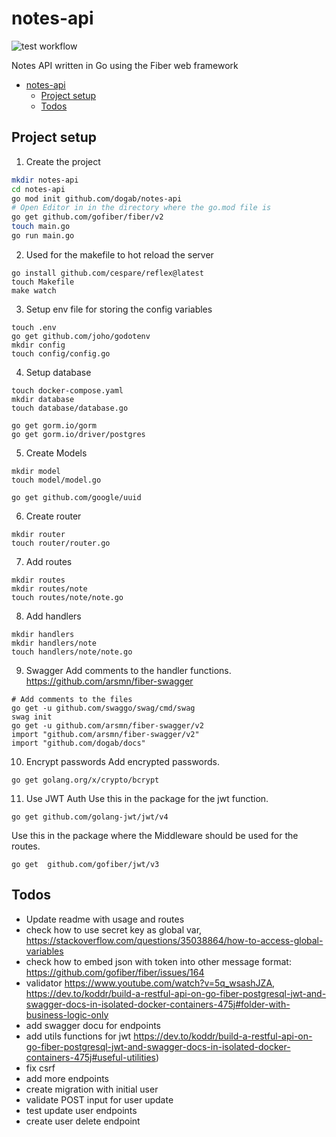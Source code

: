 # notes-api

![test workflow](https://github.com/dogab/notes-api/actions/workflows/go.yml/badge.svg)


Notes API written in Go using the Fiber web framework

- [notes-api](#notes-api)
  - [Project setup](#project-setup)
  - [Todos](#todos)

## Project setup

1. Create the project
```bash
mkdir notes-api
cd notes-api
go mod init github.com/dogab/notes-api
# Open Editor in in the directory where the go.mod file is
go get github.com/gofiber/fiber/v2
touch main.go
go run main.go
```

2. Used for the makefile to hot reload the server
```
go install github.com/cespare/reflex@latest
touch Makefile
make watch
```

3. Setup env file for storing the config variables
```
touch .env
go get github.com/joho/godotenv
mkdir config
touch config/config.go
```

4. Setup database
```
touch docker-compose.yaml
mkdir database
touch database/database.go

go get gorm.io/gorm
go get gorm.io/driver/postgres
```

5. Create Models
```
mkdir model
touch model/model.go

go get github.com/google/uuid
```

6. Create router
```
mkdir router
touch router/router.go
```

7. Add routes
```
mkdir routes
mkdir routes/note
touch routes/note/note.go
```

8. Add handlers
```
mkdir handlers
mkdir handlers/note
touch handlers/note/note.go
```

9. Swagger
Add comments to the handler functions. https://github.com/arsmn/fiber-swagger
```
# Add comments to the files
go get -u github.com/swaggo/swag/cmd/swag
swag init
go get -u github.com/arsmn/fiber-swagger/v2
import "github.com/arsmn/fiber-swagger/v2"
import "github.com/dogab/docs"
```

10. Encrypt passwords
Add encrypted passwords.
```
go get golang.org/x/crypto/bcrypt
```

11. Use JWT Auth
Use this in the package for the jwt function.
```
go get github.com/golang-jwt/jwt/v4
```

Use this in the package where the Middleware should be used for the routes.
```
go get  github.com/gofiber/jwt/v3
```

## Todos

- Update readme with usage and routes
- check how to use secret key as global var, https://stackoverflow.com/questions/35038864/how-to-access-global-variables
- check how to embed json with token into other message format: https://github.com/gofiber/fiber/issues/164
- validator https://www.youtube.com/watch?v=5q_wsashJZA, https://dev.to/koddr/build-a-restful-api-on-go-fiber-postgresql-jwt-and-swagger-docs-in-isolated-docker-containers-475j#folder-with-business-logic-only
- add swagger docu for endpoints
- add utils functions for jwt https://dev.to/koddr/build-a-restful-api-on-go-fiber-postgresql-jwt-and-swagger-docs-in-isolated-docker-containers-475j#useful-utilities)
- fix csrf
- add more endpoints
- create migration with initial user
- validate POST input for user update
- test update user endpoints
- create user delete endpoint
  